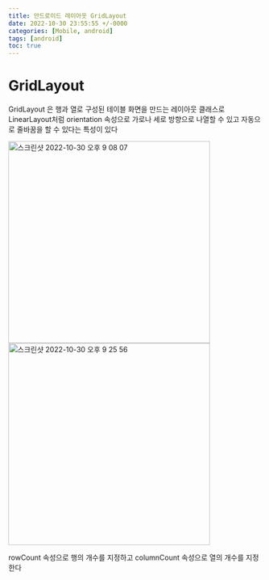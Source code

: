 ```yaml
---
title: 안드로이드 레이아웃 GridLayout
date: 2022-10-30 23:55:55 +/-0000
categories: [Mobile, android]
tags: [android]
toc: true
---
```


# GridLayout

GridLayout 은 행과 열로 구성된 테이블 화면을 만드는 레이아웃 클래스로
LinearLayout처럼 orientation 속성으로 가로나 세로 방향으로 나열할 수 있고 자동으로 줄바꿈을 할 수 있다는 특성이 있다

<img width="400" alt="스크린샷 2022-10-30 오후 9 08 07" src="https://user-images.githubusercontent.com/102157871/198877615-ad628206-afa5-4c1a-8505-1d7879276d42.png">


<img width="400" alt="스크린샷 2022-10-30 오후 9 25 56" src="https://user-images.githubusercontent.com/102157871/198878372-0f206315-1a42-40ca-b5fe-8ad5d7463005.png">

rowCount 속성으로 행의 개수를 지정하고 columnCount 속성으로 열의 개수를 지정한다